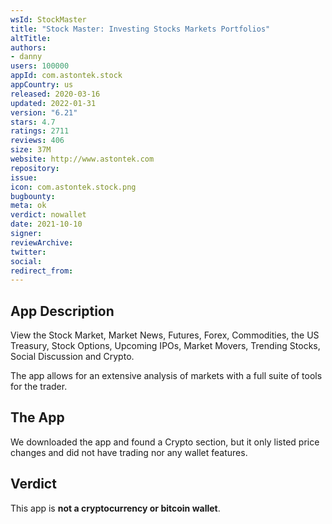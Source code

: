 ```yaml
---
wsId: StockMaster
title: "Stock Master: Investing Stocks Markets Portfolios"
altTitle: 
authors:
- danny
users: 100000
appId: com.astontek.stock
appCountry: us
released: 2020-03-16
updated: 2022-01-31
version: "6.21"
stars: 4.7
ratings: 2711
reviews: 406
size: 37M
website: http://www.astontek.com
repository: 
issue: 
icon: com.astontek.stock.png
bugbounty: 
meta: ok
verdict: nowallet
date: 2021-10-10
signer: 
reviewArchive:
twitter: 
social:
redirect_from:
---
```


## App Description

View the Stock Market, Market News, Futures, Forex, Commodities, the US Treasury, Stock Options, Upcoming IPOs, Market Movers, Trending Stocks, Social Discussion and Crypto.

The app allows for an extensive analysis of markets with a full suite of tools for the trader.

## The App

We downloaded the app and found a Crypto section, but it only listed price changes and did not have trading nor any wallet features.

## Verdict

This app is **not a cryptocurrency or bitcoin wallet**.

